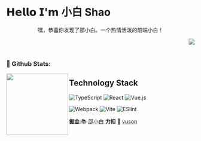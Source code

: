 # 𝗛𝗲𝗹𝗹𝗼 𝗜'𝗺 小白 Shao 

<p align=center>  
   嘿，恭喜你发现了邵小白。一个热情活泼的前端小白！
</p> 

<p align=center>  
  <!-- <img align='left' height="50"  src="https://s2.loli.net/2021/12/08/7fag4CkiItY9lzy.png"/>  -->
  <img align="right" src="https://count.getloli.com/get/@1024shao?theme=rule34">
</p> 





<!-- <hr/> -->

<!-- 
<br>
**个人博客**:📝 [VuJson's earth](http://81.69.228.97:8090/) 目前还在维护中----
<br>
**QQ 账号**:📩 3059680677
<br>
**WeChat** :💬 xptz15387507459 欢迎唠嗑 -->
<!-- 𝑰 ❤️ 𝑭𝒓𝒐𝒏𝒕-𝒆𝒏𝒅 𝑫𝒆𝒗𝒆𝒍𝒐𝒑𝒎𝒆𝒏𝒕!<br/> -->
<!-- :vulcan_salute: 𝑰 𝒑𝒖𝒕 𝒎𝒐𝒔𝒕𝒍𝒚 𝒐𝒇 𝒎𝒚 𝒇𝒐𝒄𝒖𝒔 𝒐𝒏 𝒘𝒆𝒃 𝒅𝒆𝒗𝒆𝒍𝒐𝒑𝒎𝒆𝒏𝒕 𝒘𝒊𝒕𝒉 𝑱𝒂𝒗𝒂𝑺𝒄𝒓𝒊𝒑𝒕, 𝒂𝒏𝒅 𝑰'𝒎 𝒂 𝑽𝒖𝒆.𝒋𝒔 𝒏𝒆𝒓𝒅.  -->
<br/>
<br/>


### 🌈 Github Stats:
<img align="left" height='165px' src="https://github-readme-stats.vercel.app/api?username=1024shao&bg_color=10,65db9f,338ed1&title_color=fff&text_color=fff">


## Technology Stack

![TypeScript](https://img.shields.io/badge/-TypeScript-007ACC?style=flat-square&logo=typescript&logoColor=white)
![React](https://img.shields.io/badge/-React-%23282C34?style=flat-square&logo=react)
![Vue.js](https://img.shields.io/badge/-Vue.js-%232c3e50?style=flat-square&logo=vuedotjs)

![Webpack](https://img.shields.io/badge/-Webpack-%232C3A42?style=flat-square&logo=webpack)
![Vite](https://img.shields.io/badge/-Vite-%232C3A42?style=flat-square&logo=Vite)
![ESlint](https://img.shields.io/badge/-ESLint-%234B32C3?style=flat-square&logo=eslint)
<br>

**掘金**:📚 [邵小白](https://juejin.cn/user/210745713517950)
**力扣** 🌲 [vuson](https://leetcode.cn/u/vujson/)
<!-- 
<hr/>
<h4 align='center'>外届的声音太嘈杂，听自己的内心就好了</h4> 
-->

